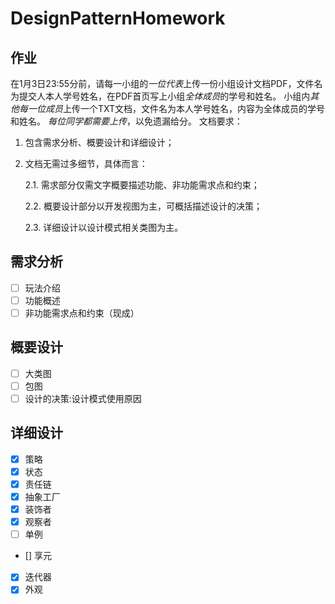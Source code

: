 # DesignPatternHomework
## 作业
在1月3日23:55分前，请每一小组的*一位代表*上传一份小组设计文档PDF，文件名为提交人本人学号姓名，在PDF首页写上小组*全体成员*的学号和姓名。
小组内*其他每一位成员*上传一个TXT文档，文件名为本人学号姓名，内容为全体成员的学号和姓名。
*每位同学都需要上传*，以免遗漏给分。
文档要求：
1. 包含需求分析、概要设计和详细设计；
2. 文档无需过多细节，具体而言：

    2.1. 需求部分仅需文字概要描述功能、非功能需求点和约束；

    2.2. 概要设计部分以开发视图为主，可概括描述设计的决策；

    2.3. 详细设计以设计模式相关类图为主。

## 需求分析
- [ ] 玩法介绍
- [ ] 功能概述
- [ ] 非功能需求点和约束（现成）
## 概要设计
- [ ] 大类图
- [ ] 包图
- [ ] 设计的决策:设计模式使用原因
## 详细设计
- [x] 策略
- [x] 状态
- [x] 责任链
- [x] 抽象工厂
- [x] 装饰者
- [x] 观察者
- [ ] 单例
- [] 享元
- [x] 迭代器
- [x] 外观
